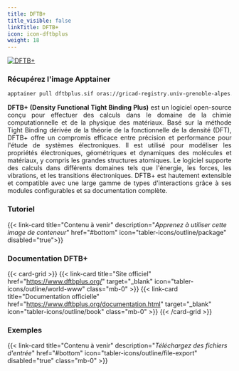```yaml
---
title: DFTB+
title_visible: false
linkTitle: DFTB+
icon: icon-dftbplus
weight: 18
---
```


<a href="https://www.dftbplus.org/" target="_blank" class="codes-pages-top-logo">
  <img alt="DFTB+" class="logo-dftbplus"/>
</a>

### Récupérez l'image Apptainer

```bash
apptainer pull dftbplus.sif oras://gricad-registry.univ-grenoble-alpes.fr/diamond/apptainer/apptainer-singularity-projects/dftbplus.sif:latest
```

<div align="justify">

**DFTB+ (Density Functional Tight Binding Plus)** est un logiciel open-source conçu pour effectuer des calculs dans le domaine de la chimie computationnelle et de la physique des matériaux. Basé sur la méthode Tight Binding dérivée de la théorie de la fonctionnelle de la densité (DFT), DFTB+ offre un compromis efficace entre précision et performance pour l'étude de systèmes électroniques. Il est utilisé pour modéliser les propriétés électroniques, géométriques et dynamiques des molécules et matériaux, y compris les grandes structures atomiques. Le logiciel supporte des calculs dans différents domaines tels que l'énergie, les forces, les vibrations, et les transitions électroniques. DFTB+ est hautement extensible et compatible avec une large gamme de types d'interactions grâce à ses modules configurables et sa documentation complète.

</div>

<h3 class="mb-1">Tutoriel</h3>

{{< link-card title="Contenu à venir" description="<i>Apprenez à utiliser cette image de conteneur</i>" href="#bottom" icon="tabler-icons/outline/package" disabled="true">}}

<h3 class="mb-1 mt-3">Documentation DFTB+</h3>

{{< card-grid >}}
{{< link-card title="Site officiel" href="https://www.dftbplus.org/" target="_blank" icon="tabler-icons/outline/world-www" class="mb-0" >}}
{{< link-card title="Documentation officielle" href="https://www.dftbplus.org/documentation.html" target="_blank" icon="tabler-icons/outline/book" class="mb-0" >}}
{{< /card-grid >}}

<h3 class="mb-1 mt-3">Exemples</h3>

{{< link-card title="Contenu à venir" description="<i>Téléchargez des fichiers d'entrée</i>" href="#bottom" icon="tabler-icons/outline/file-export" disabled="true" class="mb-0" >}}
